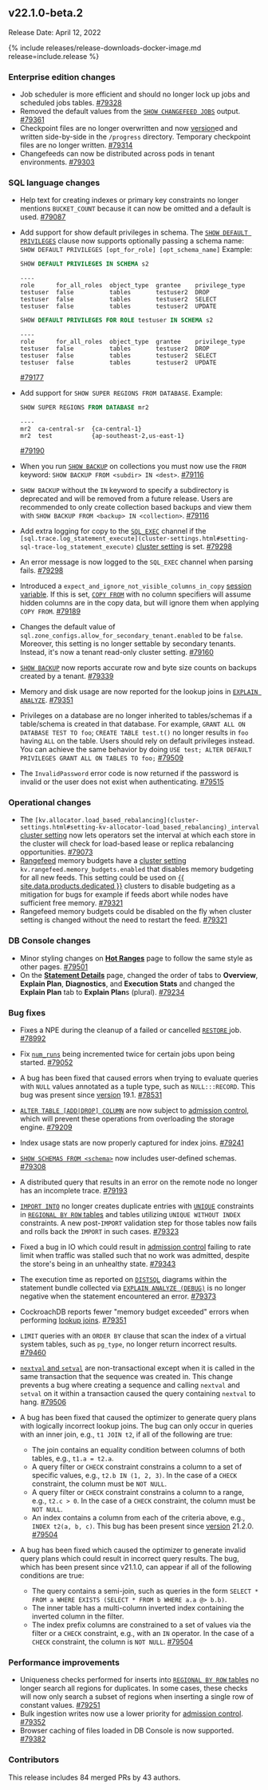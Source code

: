 ## v22.1.0-beta.2

Release Date: April 12, 2022

{% include releases/release-downloads-docker-image.md release=include.release %}

<h3 id="v22-1-0-beta-2-enterprise-edition-changes">Enterprise edition changes</h3>

- Job scheduler is more efficient and should no longer lock up jobs and scheduled jobs tables. [#79328][#79328]
- Removed the default values from the [`SHOW CHANGEFEED JOBS`](../v22.1/show-jobs.html#show-changefeed-jobs) output. [#79361][#79361]
- Checkpoint files are no longer overwritten and now [version](cluster-settings.html#setting-version)ed and written side-by-side in the `/progress` directory. Temporary checkpoint files are no longer written. [#79314][#79314]
- Changefeeds can now be distributed across pods in tenant environments. [#79303][#79303]

<h3 id="v22-1-0-beta-2-sql-language-changes">SQL language changes</h3>

- Help text for creating indexes or primary key constraints no longer mentions `BUCKET_COUNT` because it can now be omitted and a default is used. [#79087][#79087]
- Add support for show default privileges in schema.  The [`SHOW DEFAULT PRIVILEGES`](../v22.1/show-default-privileges.html) clause now supports optionally passing a schema name:  `SHOW DEFAULT PRIVILEGES [opt_for_role] [opt_schema_name]` Example:

    ~~~ sql
    SHOW DEFAULT PRIVILEGES IN SCHEMA s2
    ~~~
    ~~~
    ----
    role      for_all_roles  object_type  grantee    privilege_type
    testuser  false          tables       testuser2  DROP
    testuser  false          tables       testuser2  SELECT
    testuser  false          tables       testuser2  UPDATE
    ~~~
    ~~~ sql
    SHOW DEFAULT PRIVILEGES FOR ROLE testuser IN SCHEMA s2
    ~~~
    ~~~
    ----
    role      for_all_roles  object_type  grantee    privilege_type
    testuser  false          tables       testuser2  DROP
    testuser  false          tables       testuser2  SELECT
    testuser  false          tables       testuser2  UPDATE
    ~~~
    [#79177][#79177]

- Add support for `SHOW SUPER REGIONS FROM DATABASE`. Example:

    ~~~ sql
    SHOW SUPER REGIONS FROM DATABASE mr2
    ~~~
    ~~~
    ----
    mr2  ca-central-sr  {ca-central-1}
    mr2  test           {ap-southeast-2,us-east-1}
    ~~~
  [#79190][#79190]
- When you run [`SHOW BACKUP`](../v22.1/show-backup.html) on collections you must now use the `FROM` keyword: `SHOW BACKUP FROM <subdir> IN <dest>`. [#79116][#79116]
- `SHOW BACKUP` without the `IN` keyword to specify a subdirectory is deprecated and will be removed from a future release. Users are recommended to only create collection based backups and view them with `SHOW BACKUP FROM <backup> IN <collection>`. [#79116][#79116]
- Add extra logging for copy to the [`SQL_EXEC`](../v22.1/logging-overview.html#logging-channels) channel if the `[sql.trace.log_statement_execute](cluster-settings.html#setting-sql-trace-log_statement_execute)` [cluster setting](../v22.1/cluster-settings.html) is set. [#79298][#79298]
- An error message is now logged to the `SQL_EXEC` channel when parsing fails. [#79298][#79298]
- Introduced a `expect_and_ignore_not_visible_columns_in_copy` [session variable](../v22.1/set-vars.html). If this is set, [`COPY FROM`](../v22.1/copy-from.html) with no column specifiers will assume hidden columns are in the copy data, but will ignore them when applying `COPY FROM`. [#79189][#79189]
- Changes the default value of `sql.zone_configs.allow_for_secondary_tenant.enabled` to be `false`.  Moreover, this setting is no longer settable by secondary tenants. Instead, it's now a tenant read-only cluster setting. [#79160][#79160]
- [`SHOW BACKUP`](../v22.1/show-backup.html) now reports accurate row and byte size counts on backups created by a tenant. [#79339][#79339]
- Memory and disk usage are now reported for the lookup joins in [`EXPLAIN ANALYZE`](../v22.1/explain-analyze.html). [#79351][#79351]
- Privileges on a database are no longer inherited to tables/schemas if a table/schema is created in that database.  For example, `GRANT ALL ON DATABASE TEST TO foo`; `CREATE TABLE test.t()` no longer results in `foo` having `ALL` on the table. Users should rely on default privileges instead. You can achieve the same behavior by doing `USE test; ALTER DEFAULT PRIVILEGES GRANT ALL ON TABLES TO foo;` [#79509][#79509]
- The `InvalidPassword` error code is now returned if the password is invalid or the user does not exist when authenticating. [#79515][#79515]

<h3 id="v22-1-0-beta-2-operational-changes">Operational changes</h3>

- The `[kv.allocator.load_based_rebalancing](cluster-settings.html#setting-kv-allocator-load_based_rebalancing)_interval` [cluster setting](../v22.1/cluster-settings.html) now lets operators set the interval at which each store in the cluster will check for load-based lease or replica rebalancing opportunities. [#79073][#79073]
- [Rangefeed](../v22.1/use-changefeeds.html#enable-rangefeeds) memory budgets have a [cluster setting](../v22.1/cluster-settings.html) `kv.rangefeed.memory_budgets.enabled` that disables memory budgeting for all new feeds. This setting could be used on [{{ site.data.products.dedicated }}](../v22.1/choose-a-deployment-option.html#dedicated) clusters to disable budgeting as a mitigation for bugs for example if feeds abort while nodes have sufficient free memory. [#79321][#79321]
- Rangefeed memory budgets could be disabled on the fly when cluster setting is changed without the need to restart the feed. [#79321][#79321]

<h3 id="v22-1-0-beta-2-db-console-changes">DB Console changes</h3>

- Minor styling changes on [**Hot Ranges**](../v22.1/ui-hot-ranges-page.html) page to follow the same style as other pages. [#79501][#79501]
- On the [**Statement Details**](../v22.1/ui-statements-page.html#statement-details-page) page, changed the order of tabs to **Overview**, **Explain Plan**, **Diagnostics**, and **Execution Stats** and changed the **Explain Plan** tab to **Explain Plan**s (plural). [#79234][#79234]

<h3 id="v22-1-0-beta-2-bug-fixes">Bug fixes</h3>

- Fixes a NPE during the cleanup of a failed or cancelled [`RESTORE` ](../v22.1/restore.html) job. [#78992][#78992]
- Fix [`num_runs`](../v22.1/show-jobs.html) being incremented twice for certain jobs upon being started. [#79052][#79052]
- A bug has been fixed that caused errors when trying to evaluate queries with `NULL` values annotated as a tuple type, such as `NULL:::RECORD`. This bug was present since [version](cluster-settings.html#setting-version) 19.1. [#78531][#78531]
- [`ALTER TABLE [ADD|DROP] COLUMN`](../v22.1/alter-table.html) are now subject to [admission control](../v22.1/admission-control.html), which will prevent these operations from overloading the storage engine. [#79209][#79209]
- Index usage stats are now properly captured for index joins. [#79241][#79241]
- [`SHOW SCHEMAS FROM <schema>`](../v22.1/show-schemas.html) now includes user-defined schemas. [#79308][#79308]
- A distributed query that results in an error on the remote node no longer has an incomplete trace. [#79193][#79193]
- [`IMPORT INTO`](../v22.1/import-into.html) no longer creates duplicate entries with [`UNIQUE`](../v22.1/unique.html) constraints in [`REGIONAL BY ROW` tables](../v22.1/multiregion-overview.html#regional-by-row-tables) and tables utilizing `UNIQUE WITHOUT INDEX` constraints. A new post-`IMPORT` validation step for those tables now fails and rolls back the `IMPORT` in such cases. [#79323][#79323]
- Fixed a bug in IO which could result in [admission control](../v22.1/admission-control.html) failing to rate limit when traffic was stalled such that no work was admitted, despite the store's being in an unhealthy state. [#79343][#79343]
- The execution time as reported on [`DISTSQL`](../v22.1/explain-analyze.html#explain-analyze-distsql) diagrams within the statement bundle collected via [`EXPLAIN ANALYZE (DEBUG)`](../v22.1/explain-analyze.html#debug-option) is no longer negative when the statement encountered an error. [#79373][#79373]
- CockroachDB reports fewer "memory budget exceeded" errors when performing [lookup joins](../v22.1/joins.html#lookup-joins). [#79351][#79351]
- `LIMIT` queries with an `ORDER BY` clause that scan the index of a virtual system tables, such as `pg_type`, no longer return incorrect results. [#79460][#79460]
- [`nextval` and `setval`](../v22.1/create-sequence.html#sequence-functions) are non-transactional except when it is called in the same transaction that the sequence was created in. This change prevents a bug where creating a sequence and calling `nextval` and `setval` on it within a transaction caused the query containing `nextval` to hang. [#79506][#79506]
- A bug has been fixed that caused the optimizer to generate query plans with logically incorrect lookup joins. The bug can only occur in queries with an inner join, e.g., `t1 JOIN t2`, if all of the following are true:

  - The join contains an equality condition between columns of both tables, e.g., `t1.a = t2.a`.
  - A query filter or `CHECK` constraint constrains a column to a set of specific values, e.g., `t2.b IN (1, 2, 3)`. In the case of a `CHECK` constraint, the column must be `NOT NULL`.
  - A query filter or `CHECK` constraint constrains a column to a range, e.g., `t2.c > 0`. In the case of a `CHECK` constraint, the column must be `NOT NULL`.
  - An index contains a column from each of the criteria above, e.g., `INDEX t2(a, b, c)`. This bug has been present since [version](cluster-settings.html#setting-version) 21.2.0. [#79504][#79504]
- A bug has been fixed which caused the optimizer to generate invalid query plans which could result in incorrect query results. The bug, which has been present since  v21.1.0, can appear if all of the following conditions are true:

  - The query contains a semi-join, such as queries in the form `SELECT * FROM a WHERE EXISTS (SELECT * FROM b WHERE a.a @> b.b)`.
  - The inner table has a multi-column inverted index containing the inverted column in the filter.
  - The index prefix columns are constrained to a set of values via the filter or a `CHECK` constraint, e.g., with an `IN` operator. In the      case of a `CHECK` constraint, the column is `NOT NULL`.
  [#79504][#79504]

<h3 id="v22-1-0-beta-2-performance-improvements">Performance improvements</h3>

- Uniqueness checks performed for inserts into [`REGIONAL BY ROW` tables](../v22.1/multiregion-overview.html#regional-by-row-tables) no longer search all regions for duplicates. In some cases, these checks will now only search a subset of regions when inserting a single row of constant values. [#79251][#79251]
- Bulk ingestion writes now use a lower priority for [admission control](../v22.1/admission-control.html). [#79352][#79352]
- Browser caching of files loaded in DB Console is now supported. [#79382][#79382]

<h3 id="v22-1-0-beta-2-contributors">Contributors</h3>

This release includes 84 merged PRs by 43 authors.

[#78531]: https://github.com/cockroachdb/cockroach/pull/78531
[#78992]: https://github.com/cockroachdb/cockroach/pull/78992
[#79052]: https://github.com/cockroachdb/cockroach/pull/79052
[#79073]: https://github.com/cockroachdb/cockroach/pull/79073
[#79087]: https://github.com/cockroachdb/cockroach/pull/79087
[#79116]: https://github.com/cockroachdb/cockroach/pull/79116
[#79160]: https://github.com/cockroachdb/cockroach/pull/79160
[#79177]: https://github.com/cockroachdb/cockroach/pull/79177
[#79189]: https://github.com/cockroachdb/cockroach/pull/79189
[#79190]: https://github.com/cockroachdb/cockroach/pull/79190
[#79193]: https://github.com/cockroachdb/cockroach/pull/79193
[#79209]: https://github.com/cockroachdb/cockroach/pull/79209
[#79241]: https://github.com/cockroachdb/cockroach/pull/79241
[#79251]: https://github.com/cockroachdb/cockroach/pull/79251
[#79298]: https://github.com/cockroachdb/cockroach/pull/79298
[#79303]: https://github.com/cockroachdb/cockroach/pull/79303
[#79308]: https://github.com/cockroachdb/cockroach/pull/79308
[#79311]: https://github.com/cockroachdb/cockroach/pull/79311
[#79314]: https://github.com/cockroachdb/cockroach/pull/79314
[#79321]: https://github.com/cockroachdb/cockroach/pull/79321
[#79323]: https://github.com/cockroachdb/cockroach/pull/79323
[#79328]: https://github.com/cockroachdb/cockroach/pull/79328
[#79333]: https://github.com/cockroachdb/cockroach/pull/79333
[#79339]: https://github.com/cockroachdb/cockroach/pull/79339
[#79343]: https://github.com/cockroachdb/cockroach/pull/79343
[#79351]: https://github.com/cockroachdb/cockroach/pull/79351
[#79352]: https://github.com/cockroachdb/cockroach/pull/79352
[#79361]: https://github.com/cockroachdb/cockroach/pull/79361
[#79373]: https://github.com/cockroachdb/cockroach/pull/79373
[#79377]: https://github.com/cockroachdb/cockroach/pull/79377
[#79382]: https://github.com/cockroachdb/cockroach/pull/79382
[#79460]: https://github.com/cockroachdb/cockroach/pull/79460
[#79501]: https://github.com/cockroachdb/cockroach/pull/79501
[#79234]: https://github.com/cockroachdb/cockroach/pull/79234
[#79504]: https://github.com/cockroachdb/cockroach/pull/79504
[#79506]: https://github.com/cockroachdb/cockroach/pull/79506
[#79509]: https://github.com/cockroachdb/cockroach/pull/79509
[#79515]: https://github.com/cockroachdb/cockroach/pull/79515
